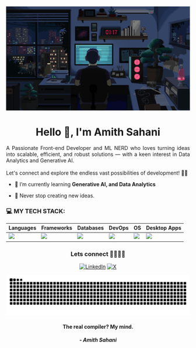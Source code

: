 ![](./assets/main.gif)

<h1 align="center">Hello 👋, I'm Amith Sahani</h1>

<p align="center">
 
<!--<a href="https://github.com/amith1315"> 
 <img src="https://readme-typing-svg.demolab.com?font=Georgia&size=18&duration=3000&pause=100&multiline=true&width=550&height=80&lines=Backend+Developer;MERN|JavaScript|Python" alt="Typing SVG" />
</a>
-->

<p align="justify">A Passionate Front-end Developer and ML NERD who loves turning ideas into scalable, efficient, and robust solutions — with a keen interest in Data Analytics and Generative AI. <br><br>Let's connect and explore the endless vast possibilities of development! 🚀✨
</p>

<!--<img align="right" src="./Designer-4.png" width="170"> -->

- 🌱 I’m currently learning **Generative AI, and Data Analytics**

- 🚀 Never stop creating new ideas.


### 💻 MY TECH STACK:

| Languages | Frameworks | Databases | DevOps | OS | Desktop Apps |
| --------- | ---------- | --------- | ------ | -- | ------------ |
| <img src="https://skillicons.dev/icons?i=go,javascript,python,html,css,bash,c&perline=3" /> | <img src="https://skillicons.dev/icons?i=react,tailwind&perline=3" /> | <img src="https://skillicons.dev/icons?i=mysql,firebase,mongodb&perline=3"/> | <img src="https://skillicons.dev/icons?i=docker,kubernetes&perline=3" /> | <img src="https://skillicons.dev/icons?i=linux,ubuntu,apple,windows&perline=3"/> | <img src="https://skillicons.dev/icons?i=electron&perline=3"/> |

<div align="center">
<div><h3>Lets connect 👨🏻‍💻✨ </h3></div>
  
[![LinkedIn](https://raw.githubusercontent.com/maurodesouza/profile-readme-generator/master/src/assets/icons/social/linkedin/default.svg)](https://www.linkedin.com/in/amith-sahani/)
[![X](https://raw.githubusercontent.com/maurodesouza/profile-readme-generator/master/src/assets/icons/social/gmail/default.svg)](https://mail.google.com/sahaniamith5.as@gmail.com)

<img src="https://raw.githubusercontent.com/solomonjdavid001/solomonjdavid001/output/snake.svg" alt="Snake animation" />

</div>

<p align="center">
  <h4 style="text-align: center;" align="center">The real compiler? My mind.</h4>
  <h5 style="text-align: center;" align="center">- Amith Sahani</h5>
</p>
